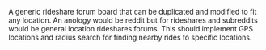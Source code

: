 A generic rideshare forum board that can be duplicated and modified to fit any location.
An anology would be reddit but for rideshares and subreddits would be general location rideshares forums.
This should implement GPS locations and radius search for finding nearby rides to specific locations.